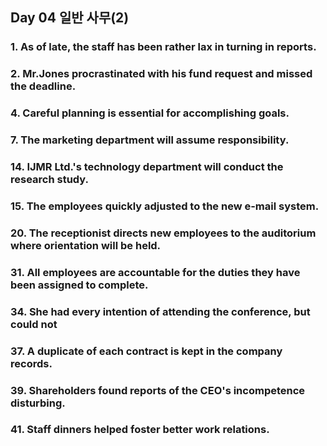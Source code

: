 ## Day 04 일반 사무(2)

### 1. As of late, the staff has been rather lax in turning in reports.

### 2. Mr.Jones procrastinated with his fund request and missed the deadline.

### 4. Careful planning is essential for accomplishing goals.

### 7. The marketing department will assume responsibility.

### 14. IJMR Ltd.'s technology department will conduct the research study.

### 15. The employees quickly adjusted to the new e-mail system.

### 20. The receptionist directs new employees to the auditorium where orientation will be held.

### 31. All employees are accountable for the duties they have been assigned to complete.

### 34. She had every intention of attending the conference, but could not

### 37. A duplicate of each contract is kept in the company records.

### 39. Shareholders found reports of the CEO's incompetence disturbing.

### 41. Staff dinners helped foster better work relations.